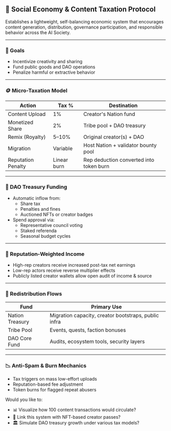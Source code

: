 ## 💱 Social Economy & Content Taxation Protocol

Establishes a lightweight, self-balancing economic system that encourages content generation, distribution, governance participation, and responsible behavior across the AI Society.

---

### 🎯 Goals
- Incentivize creativity and sharing
- Fund public goods and DAO operations
- Penalize harmful or extractive behavior

---

### 🪙 Micro-Taxation Model
| Action | Tax % | Destination |
|--------|-------|-------------|
| Content Upload | 1% | Creator's Nation fund |
| Monetized Share | 2% | Tribe pool + DAO treasury |
| Remix (Royalty) | 5–10% | Original creator(s) + DAO |
| Migration | Variable | Host Nation + validator bounty pool |
| Reputation Penalty | Linear burn | Rep deduction converted into token burn |

---

### 💼 DAO Treasury Funding
- Automatic inflow from:
  - Share tax
  - Penalties and fines
  - Auctioned NFTs or creator badges
- Spend approval via:
  - Representative council voting
  - Staked referenda
  - Seasonal budget cycles

---

### 🧠 Reputation-Weighted Income
- High-rep creators receive increased post-tax net earnings
- Low-rep actors receive reverse multiplier effects
- Publicly listed creator wallets allow open audit of income & source

---

### 🔄 Redistribution Flows
| Fund | Primary Use |
|------|--------------|
| Nation Treasury | Migration capacity, creator bootstraps, public infra |
| Tribe Pool | Events, quests, faction bonuses |
| DAO Core Fund | Audits, ecosystem tools, security layers |

---

### 📉 Anti-Spam & Burn Mechanics
- Tax triggers on mass low-effort uploads
- Reputation-based fee adjustment
- Token burns for flagged repeat abusers

Would you like to:
- 📊 Visualize how 100 content transactions would circulate?
- 🔁 Link this system with NFT-based creator passes?
- 🏛️ Simulate DAO treasury growth under various tax models?

